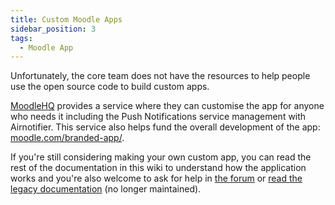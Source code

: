 ```yaml
---
title: Custom Moodle Apps
sidebar_position: 3
tags:
  - Moodle App
---
```


Unfortunately, the core team does not have the resources to help people use the open source code to build custom apps.

[MoodleHQ](https://moodle.com/) provides a service where they can customise the app for anyone who needs it including the Push Notifications service management with Airnotifier. This service also helps fund the overall development of the app: [moodle.com/branded-app/](https://moodle.com/branded-app/).

If you're still considering making your own custom app, you can read the rest of the
documentation in this wiki to understand how the application works and you're also welcome to ask for help in [the forum](https://moodle.org/mod/forum/view.php?id=7798) or [read the legacy documentation](https://docs.moodle.org/dev/Moodle_Mobile_custom_apps) (no longer maintained).
